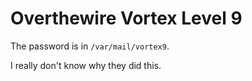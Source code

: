 # Overthewire Vortex Level 9

The password is in `/var/mail/vortex9`.

I really don't know why they did this.